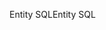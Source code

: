<span data-ttu-id="99162-101">Entity SQL</span><span class="sxs-lookup"><span data-stu-id="99162-101">Entity SQL</span></span>
